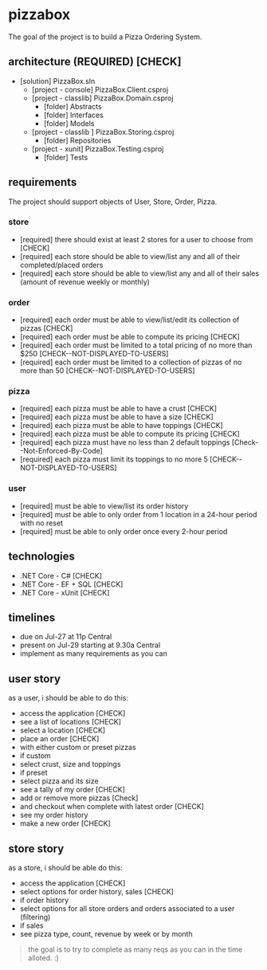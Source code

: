 # pizzabox

The goal of the project is to build a Pizza Ordering System. 

## architecture (REQUIRED) [CHECK]

+ [solution] PizzaBox.sln
  + [project - console] PizzaBox.Client.csproj
  + [project - classlib] PizzaBox.Domain.csproj
    + [folder] Abstracts
    + [folder] Interfaces
    + [folder] Models
  + [project - classlib ] PizzaBox.Storing.csproj
    + [folder] Repositories
  + [project - xunit] PizzaBox.Testing.csproj
    + [folder] Tests

## requirements

The project should support objects of User, Store, Order, Pizza.

### store

+ [required] there should exist at least 2 stores for a user to choose from [CHECK]
+ [required] each store should be able to view/list any and all of their completed/placed orders
+ [required] each store should be able to view/list any and all of their sales (amount of revenue weekly or monthly)

### order

+ [required] each order must be able to view/list/edit its collection of pizzas [CHECK]
+ [required] each order must be able to compute its pricing [CHECK]
+ [required] each order must be limited to a total pricing of no more than $250 [CHECK--NOT-DISPLAYED-TO-USERS]
+ [required] each order must be limited to a collection of pizzas of no more than 50 [CHECK--NOT-DISPLAYED-TO-USERS]

### pizza

+ [required] each pizza must be able to have a crust [CHECK]
+ [required] each pizza must be able to have a size [CHECK]
+ [required] each pizza must be able to have toppings [CHECK]
+ [required] each pizza must be able to compute its pricing [CHECK]
+ [required] each pizza must have no less than 2 default toppings [Check--Not-Enforced-By-Code]
+ [required] each pizza must limit its toppings to no more 5 [CHECK--NOT-DISPLAYED-TO-USERS]

### user

+ [required] must be able to view/list its order history
+ [required] must be able to only order from 1 location in a 24-hour period with no reset
+ [required] must be able to only order once every 2-hour period

## technologies

+ .NET Core - C# [CHECK]
+ .NET Core - EF + SQL [CHECK]
+ .NET Core - xUnit [CHECK]

## timelines

+ due on Jul-27 at 11p Central
+ present on Jul-29 starting at 9.30a Central
+ implement as many requirements as you can

## user story

as a user, i should be able to do this:

+ access the application [CHECK]
+ see a list of locations [CHECK]
+ select a location [CHECK]
+ place an order [CHECK]
+ with either custom or preset pizzas
+ if custom
+ select crust, size and toppings
+ if preset
+ select pizza and its size
+ see a tally of my order [CHECK]
+ add or remove more pizzas [Check]
+ and checkout when complete with latest order [CHECK]
+ see my order history
+ make a new order [CHECK]

## store story

as a store, i should be able do this:

+ access the application [CHECK]
+ select options for order history, sales [CHECK]
+ if order history
+ select options for all store orders and orders associated to a user (filtering)
+ if sales
+ see pizza type, count, revenue by week or by month

> the goal is to try to complete as many reqs as you can in the time alloted. :)
